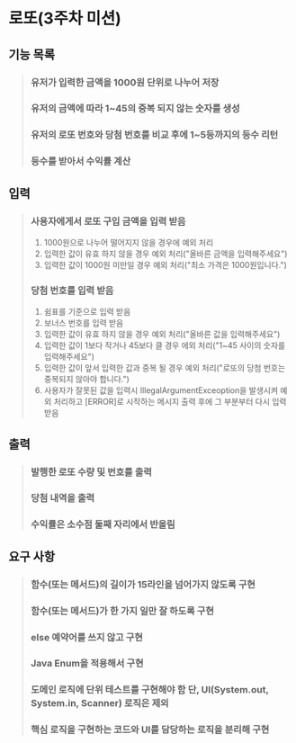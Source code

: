 # 로또(3주차 미션)

## 기능 목록
> ### 유저가 입력한 금액을 1000원 단위로 나누어 저장
> ### 유저의 금액에 따라 1~45의 중복 되지 않는 숫자를 생성
> ### 유저의 로또 번호와 당첨 번호를 비교 후에 1~5등까지의 등수 리턴 
> ### 등수를 받아서 수익률 계산

## 입력
> ### 사용자에게서 로또 구입 금액을 입력 받음
>1. 1000원으로 나누어 떨어지지 않을 경우에 예외 처리
>3. 입력한 값이 유효 하지 않을 경우 예외 처리("올바른 금액을 입력해주세요")
>4. 입력한 값이 1000원 미만일 경우 예외 처리("최소 가격은 1000원입니다.")
> ### 당첨 번호를 입력 받음
> 1. 쉼표를 기준으로 입력 받음
> 2. 보너스 번호를 입력 받음
> 3. 입력한 값이 유효 하지 않을 경우 예외 처리("올바른 값을 입력해주세요")
> 4. 입력한 값이 1보다 작거나 45보다 클 경우 에외 처리("1~45 사이의 숫자를 입력해주세요")
> 5. 입력한 값이 앞서 입력한 값과 중복 될 경우 예외 처리("로또의 당첨 번호는 중복되지 않아야 합니다.")
> 6. 사용자가 잘못된 값을 입력시 IllegalArgumentExceoption을 발생시켜 예외 처리하고 [ERROR]로 시작하는 메시지 출력 후에 그 부분부터 다시 입력 받음

## 출력
>### 발행한 로또 수량 및 번호를 출력
>### 당첨 내역을 출력
>### 수익률은 소수점 둘째 자리에서 반올림

## 요구 사항
> ### 함수(또는 메서드)의 길이가 15라인을 넘어가지 않도록 구현
> ### 함수(또는 메서드)가 한 가지 일만 잘 하도록 구현
> ### else 예약어를 쓰지 않고 구현
> ### Java Enum을 적용해서 구현
> ### 도메인 로직에 단위 테스트를 구현해야 함 단, UI(System.out, System.in, Scanner) 로직은 제외
> ### 핵심 로직을 구현하는 코드와 UI를 담당하는 로직을 분리해 구현
